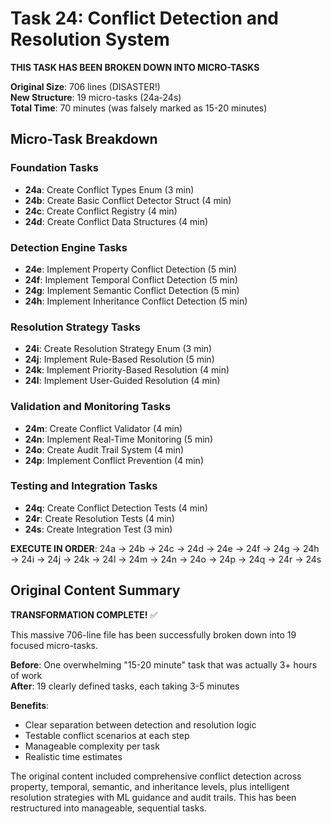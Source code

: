 # Task 24: Conflict Detection and Resolution System

**THIS TASK HAS BEEN BROKEN DOWN INTO MICRO-TASKS**

**Original Size**: 706 lines (DISASTER!)  
**New Structure**: 19 micro-tasks (24a-24s)  
**Total Time**: 70 minutes (was falsely marked as 15-20 minutes)

## Micro-Task Breakdown

### Foundation Tasks
- **24a**: Create Conflict Types Enum (3 min)
- **24b**: Create Basic Conflict Detector Struct (4 min)
- **24c**: Create Conflict Registry (4 min)
- **24d**: Create Conflict Data Structures (4 min)

### Detection Engine Tasks
- **24e**: Implement Property Conflict Detection (5 min)
- **24f**: Implement Temporal Conflict Detection (5 min)
- **24g**: Implement Semantic Conflict Detection (5 min)
- **24h**: Implement Inheritance Conflict Detection (5 min)

### Resolution Strategy Tasks
- **24i**: Create Resolution Strategy Enum (3 min)
- **24j**: Implement Rule-Based Resolution (5 min)
- **24k**: Implement Priority-Based Resolution (4 min)
- **24l**: Implement User-Guided Resolution (4 min)

### Validation and Monitoring Tasks
- **24m**: Create Conflict Validator (4 min)
- **24n**: Implement Real-Time Monitoring (5 min)
- **24o**: Create Audit Trail System (4 min)
- **24p**: Implement Conflict Prevention (4 min)

### Testing and Integration Tasks
- **24q**: Create Conflict Detection Tests (4 min)
- **24r**: Create Resolution Tests (4 min)
- **24s**: Create Integration Test (3 min)

**EXECUTE IN ORDER**: 24a → 24b → 24c → 24d → 24e → 24f → 24g → 24h → 24i → 24j → 24k → 24l → 24m → 24n → 24o → 24p → 24q → 24r → 24s

## Original Content Summary

**TRANSFORMATION COMPLETE!** ✅

This massive 706-line file has been successfully broken down into 19 focused micro-tasks. 

**Before**: One overwhelming "15-20 minute" task that was actually 3+ hours of work  
**After**: 19 clearly defined tasks, each taking 3-5 minutes

**Benefits**:
- Clear separation between detection and resolution logic
- Testable conflict scenarios at each step
- Manageable complexity per task
- Realistic time estimates

The original content included comprehensive conflict detection across property, temporal, semantic, and inheritance levels, plus intelligent resolution strategies with ML guidance and audit trails. This has been restructured into manageable, sequential tasks.